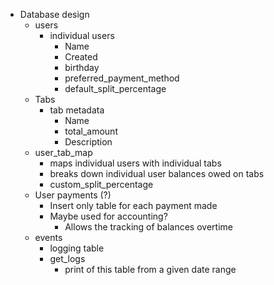 - Database design
    - users
        - individual users 
            - Name
            - Created 
            - birthday
            - preferred_payment_method
            - default_split_percentage
    - Tabs
        - tab metadata
            - Name
            - total_amount
            - Description
    - user_tab_map
        - maps individual users with individual tabs
        - breaks down individual user balances owed on tabs
        - custom_split_percentage 
    - User payments (?)
        - Insert only table for each payment made
        - Maybe used for accounting?
            - Allows the tracking of balances overtime       
    - events
        - logging table
        - get_logs
            - print of this table from a given date range